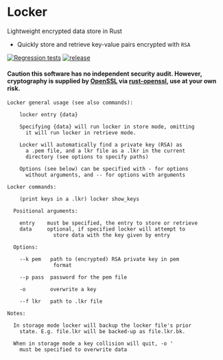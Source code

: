 # Locker

Lightweight encrypted data store in Rust

- Quickly store and retrieve key-value pairs encrypted with ```RSA```

[![Regression tests](https://github.com/JerboaBurrow/Locker/actions/workflows/regression.yml/badge.svg)](https://github.com/JerboaBurrow/Locker/actions/workflows/regression.yml) 
[![release](https://github.com/JerboaBurrow/Locker/actions/workflows/release.yml/badge.svg)](https://github.com/JerboaBurrow/Locker/actions/workflows/release.yml)

#### Caution this software has no independent security audit. However, cryptography is supplied by [OpenSSL](https://github.com/openssl/openssl) via [rust-openssl](https://github.com/sfackler/rust-openssl), use at your own risk.

```
Locker general usage (see also commands):

    locker entry {data}

    Specifying {data} will run locker in store mode, omitting
      it will run locker in retrieve mode.

    Locker will automatically find a private key (RSA) as 
      a .pem file, and a lkr file as a .lkr in the current
      directory (see options to specify paths)

    Options (see below) can be specified with - for options 
      without arguments, and -- for options with arguments

Locker commands:

    (print keys in a .lkr) locker show_keys

  Positional arguments:
  
    entry    must be specified, the entry to store or retrieve
    data     optional, if specified locker will attempt to 
               store data with the key given by entry
  
  Options:
  
    --k pem   path to (encrypted) RSA private key in pem 
               format

    --p pass  password for the pem file

    -o        overwrite a key

    --f lkr   path to .lkr file

Notes:

  In storage mode locker will backup the locker file's prior
    state. E.g. file.lkr will be backed-up as file.lkr.bk.

  When in storage mode a key collision will quit, -o '
    must be specified to overwrite data
```
